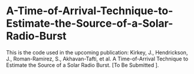 # A-Time-of-Arrival-Technique-to-Estimate-the-Source-of-a-Solar-Radio-Burst
This is the code used in the upcoming publication: Kirkey, J., Hendrickson, J., Roman-Ramirez, S., Akhavan-Tafti, et al. A Time-of-Arrival Technique to Estimate the Source of a Solar Radio Burst. [To Be Submitted ].

